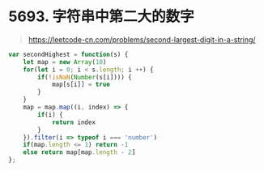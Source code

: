 # 5693. 字符串中第二大的数字

> https://leetcode-cn.com/problems/second-largest-digit-in-a-string/

```js
var secondHighest = function(s) {
    let map = new Array(10)
    for(let i = 0; i < s.length; i ++) {
        if(!isNaN(Number(s[i]))) {
            map[s[i]] = true
        }
    }
    map = map.map((i, index) => {
        if(i) {
            return index
        }
    }).filter(i => typeof i === 'number')
    if(map.length <= 1) return -1
    else return map[map.length - 2]
};
```